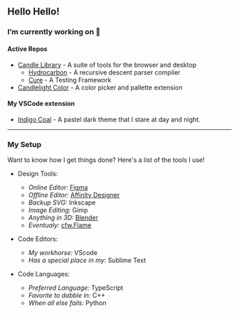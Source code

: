 ## Hello Hello!


### I’m currently working on 🔭
#### Active Repos
- [Candle Library](https://www.github.com/candlelibrary/) - A suite of tools for the browser and desktop
    - [Hydrocarbon](https://www.github.com/candlelibrary/hydrocarbon) - A recursive descent parser compiler
    - [Cure](https://www.github.com/candlelibrary/cure) - A Testing Framework
- [Candlelight Color](https://www.github.com/acweathersby/candlelight) - A color picker and pallette extension

#### My VSCode extension
- [Indigo Coal](https://www.github.com/acweathersby/indigo-coal) - A pastel dark theme that I stare at day and night. 

___
### My Setup
Want to know how I get things done? Here's a list of the tools
I use!

- Design Tools:
    - *Online Editor:* [Figma](https://figma.com)
    - *Offline Editor:* [Affinity Designer](https://affinity.serif.com/en-us/designer/)
    - *Backup SVG:* Inkscape
    - *Image Editing:* Gimp
    - *Anything in 3D:* [Blender](https://www.blender.org/)
    - *Eventualy:* [cfw.Flame](https://github.com/candlefw/flame)
    
- Code Editors:
    - *My workhorse:* VScode
    - *Has a special place in my:* Sublime Text
    
- Code Languages:
    - *Preferred Language:* TypeScript
    - *Favorite to dabble in:* C++
    - *When all else fails:* Python
    
<!--**acweathersby/acweathersby** is a ✨ _special_ ✨ repository because its `README.md` (this file) appears on your GitHub profile.
Here are some ideas to get you started:

- 🔭 I’m currently working on ...
- 🌱 I’m currently learning ...
- 👯 I’m looking to collaborate on ...
- 🤔 I’m looking for help with ...
- 💬 Ask me about ...
- 📫 How to reach me: ...
- 😄 Pronouns: ...
- ⚡ Fun fact: ...
-->
